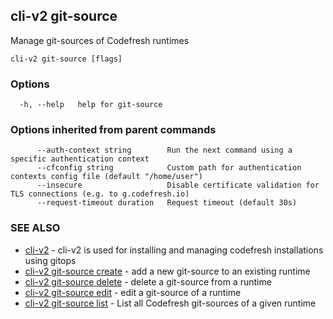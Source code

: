 ## cli-v2 git-source

Manage git-sources of Codefresh runtimes

```
cli-v2 git-source [flags]
```

### Options

```
  -h, --help   help for git-source
```

### Options inherited from parent commands

```
      --auth-context string        Run the next command using a specific authentication context
      --cfconfig string            Custom path for authentication contexts config file (default "/home/user")
      --insecure                   Disable certificate validation for TLS connections (e.g. to g.codefresh.io)
      --request-timeout duration   Request timeout (default 30s)
```

### SEE ALSO

* [cli-v2](cli-v2.md)	 - cli-v2 is used for installing and managing codefresh installations using gitops
* [cli-v2 git-source create](cli-v2_git-source_create.md)	 - add a new git-source to an existing runtime
* [cli-v2 git-source delete](cli-v2_git-source_delete.md)	 - delete a git-source from a runtime
* [cli-v2 git-source edit](cli-v2_git-source_edit.md)	 - edit a git-source of a runtime
* [cli-v2 git-source list](cli-v2_git-source_list.md)	 - List all Codefresh git-sources of a given runtime

